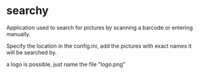 # searchy

Application used to search for pictures by scanning a barcode or entering manually.

Specify the location in the config.ini, add the pictures with exact names it will be searched by.

a logo is possible, just name the file "logo.png"

